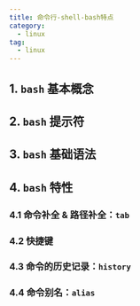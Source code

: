 ```yaml
---
title: 命令行-shell-bash特点
category:
  - linux
tag:
  - linux
---
```


## 1. `bash` 基本概念

## 2. `bash` 提示符

## 3. `bash` 基础语法

## 4. `bash` 特性

### 4.1 命令补全 & 路径补全：`tab`

### 4.2 快捷键

### 4.3 命令的历史记录：`history`

### 4.4 命令别名：`alias`